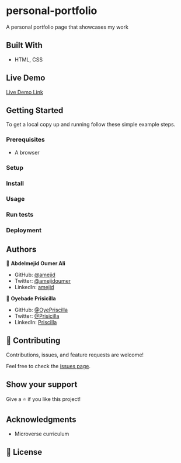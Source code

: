 # personal-portfolio

A personal portfolio page that showcases my work

## Built With

- HTML, CSS

## Live Demo

[Live Demo Link](https://amejid.github.io/personal-portfolio/)

## Getting Started

To get a local copy up and running follow these simple example steps.

### Prerequisites

- A browser

### Setup

### Install

### Usage

### Run tests

### Deployment

## Authors

👤 **Abdelmejid Oumer Ali**

- GitHub: [@amejid](https://github.com/amejid)
- Twitter: [@amejidoumer](https://twitter.com/amejidoumer)
- LinkedIn: [amejid](https://linkedin.com/in/amejid)

👤 **Oyebade Prisicilla**

- GitHub: [@OyePriscilla](https://github.com/OyePriscilla)
- Twitter: [@Prisicilla](https://twitter.com/Prisicilla)
- LinkedIn: [Priscilla](https://linkedin.com/in/Priscilla)

## 🤝 Contributing

Contributions, issues, and feature requests are welcome!

Feel free to check the [issues page](../../issues/).

## Show your support

Give a ⭐️ if you like this project!

## Acknowledgments

- Microverse curriculum

## 📝 License
